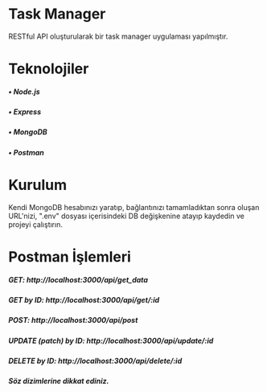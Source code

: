 
# Task Manager

RESTful API oluşturularak bir task manager uygulaması yapılmıştır.

# Teknolojiler

##### • Node.js
##### • Express
##### • MongoDB
##### • Postman

# Kurulum

Kendi MongoDB hesabınızı yaratıp, bağlantınızı tamamladıktan sonra oluşan URL'nizi, ".env" dosyası içerisindeki DB değişkenine atayıp kaydedin ve projeyi çalıştırın.

# Postman İşlemleri

##### GET: http://localhost:3000/api/get_data
##### GET by ID: http://localhost:3000/api/get/:id
##### POST: http://localhost:3000/api/post
##### UPDATE (patch) by ID: http://localhost:3000/api/update/:id
##### DELETE by ID: http://localhost:3000/api/delete/:id
####  
##### Söz dizimlerine dikkat ediniz.